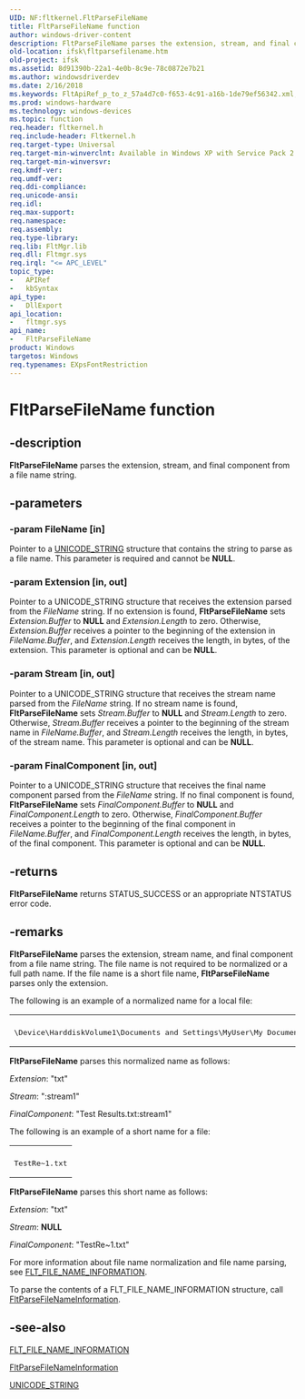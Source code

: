 ```yaml
---
UID: NF:fltkernel.FltParseFileName
title: FltParseFileName function
author: windows-driver-content
description: FltParseFileName parses the extension, stream, and final component from a file name string.
old-location: ifsk\fltparsefilename.htm
old-project: ifsk
ms.assetid: 8d91390b-22a1-4e0b-8c9e-78c0872e7b21
ms.author: windowsdriverdev
ms.date: 2/16/2018
ms.keywords: FltApiRef_p_to_z_57a4d7c0-f653-4c91-a16b-1de79ef56342.xml, FltParseFileName, FltParseFileName function [Installable File System Drivers], fltkernel/FltParseFileName, ifsk.fltparsefilename
ms.prod: windows-hardware
ms.technology: windows-devices
ms.topic: function
req.header: fltkernel.h
req.include-header: Fltkernel.h
req.target-type: Universal
req.target-min-winverclnt: Available in Windows XP with Service Pack 2 (SP2) and later versions of the Windows operating system.
req.target-min-winversvr: 
req.kmdf-ver: 
req.umdf-ver: 
req.ddi-compliance: 
req.unicode-ansi: 
req.idl: 
req.max-support: 
req.namespace: 
req.assembly: 
req.type-library: 
req.lib: FltMgr.lib
req.dll: Fltmgr.sys
req.irql: "<= APC_LEVEL"
topic_type:
-	APIRef
-	kbSyntax
api_type:
-	DllExport
api_location:
-	fltmgr.sys
api_name:
-	FltParseFileName
product: Windows
targetos: Windows
req.typenames: EXpsFontRestriction
---
```


# FltParseFileName function


## -description


<b>FltParseFileName</b> parses the extension, stream, and final component from a file name string. 


## -parameters




### -param FileName [in]

Pointer to a <a href="https://msdn.microsoft.com/library/windows/hardware/ff564879">UNICODE_STRING</a> structure that contains the string to parse as a file name. This parameter is required and cannot be <b>NULL</b>. 


### -param Extension [in, out]

Pointer to a UNICODE_STRING structure that receives the extension parsed from the <i>FileName</i> string. If no extension is found, <b>FltParseFileName</b> sets <i>Extension.Buffer</i> to <b>NULL</b> and <i>Extension.Length</i> to zero. Otherwise, <i>Extension.Buffer</i> receives a pointer to the beginning of the extension in <i>FileName.Buffer</i>, and <i>Extension.Length</i> receives the length, in bytes, of the extension. This parameter is optional and can be <b>NULL</b>. 


### -param Stream [in, out]

Pointer to a UNICODE_STRING structure that receives the stream name parsed from the <i>FileName</i> string. If no stream name is found, <b>FltParseFileName</b> sets <i>Stream.Buffer</i> to <b>NULL</b> and <i>Stream.Length</i> to zero. Otherwise, <i>Stream.Buffer</i> receives a pointer to the beginning of the stream name in <i>FileName.Buffer</i>, and <i>Stream.Length</i> receives the length, in bytes, of the stream name. This parameter is optional and can be <b>NULL</b>. 


### -param FinalComponent [in, out]

Pointer to a UNICODE_STRING structure that receives the final name component parsed from the <i>FileName</i> string. If no final component is found, <b>FltParseFileName</b> sets <i>FinalComponent.Buffer</i> to <b>NULL</b> and <i>FinalComponent.Length</i> to zero. Otherwise, <i>FinalComponent.Buffer</i> receives a pointer to the beginning of the final component in <i>FileName.Buffer</i>, and <i>FinalComponent.Length</i> receives the length, in bytes, of the final component. This parameter is optional and can be <b>NULL</b>. 


## -returns



<b>FltParseFileName</b> returns STATUS_SUCCESS or an appropriate NTSTATUS error code. 




## -remarks



<b>FltParseFileName</b> parses the extension, stream name, and final component from a file name string. The file name is not required to be normalized or a full path name. If the file name is a short file name, <b>FltParseFileName</b> parses only the extension. 

The following is an example of a normalized name for a local file: 

<div class="code"><span codelanguage=""><table>
<tr>
<th></th>
</tr>
<tr>
<td>
<pre>\Device\HarddiskVolume1\Documents and Settings\MyUser\My Documents\Test Results.txt:stream1</pre>
</td>
</tr>
</table></span></div>
<b>FltParseFileName</b> parses this normalized name as follows: 

<i>Extension</i>: "txt" 

<i>Stream</i>: ":stream1" 

<i>FinalComponent</i>: "Test Results.txt:stream1" 

The following is an example of a short name for a file: 

<div class="code"><span codelanguage=""><table>
<tr>
<th></th>
</tr>
<tr>
<td>
<pre>TestRe~1.txt</pre>
</td>
</tr>
</table></span></div>
<b>FltParseFileName</b> parses this short name as follows: 

<i>Extension</i>: "txt" 

<i>Stream</i>: <b>NULL</b>

<i>FinalComponent</i>: "TestRe~1.txt" 

For more information about file name normalization and file name parsing, see <a href="https://msdn.microsoft.com/library/windows/hardware/ff544633">FLT_FILE_NAME_INFORMATION</a>. 

To parse the contents of a FLT_FILE_NAME_INFORMATION structure, call <a href="https://msdn.microsoft.com/library/windows/hardware/ff543417">FltParseFileNameInformation</a>. 




## -see-also




<a href="https://msdn.microsoft.com/library/windows/hardware/ff544633">FLT_FILE_NAME_INFORMATION</a>



<a href="https://msdn.microsoft.com/library/windows/hardware/ff543417">FltParseFileNameInformation</a>



<a href="https://msdn.microsoft.com/library/windows/hardware/ff564879">UNICODE_STRING</a>
 

 

